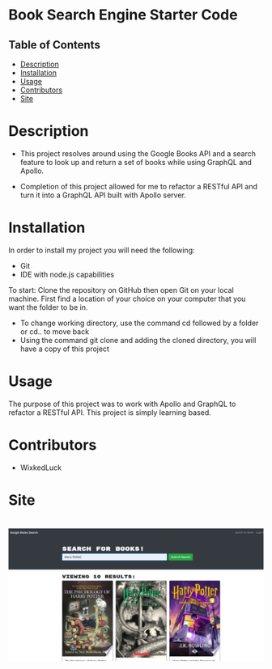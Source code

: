 # Book Search Engine Starter Code
## Table of Contents
* [Description](#description)
* [Installation](#installation)
* [Usage](#usage)
 * [Contributors](#contributors)
 * [Site](#site)

# Description


- This project resolves around using the Google Books API and a search feature to look up and return a set of books while using GraphQL and Apollo. 

- Completion of this project allowed for me to refactor a RESTful API and turn it into a GraphQL API built with Apollo server.  



# Installation
In order to install my project you will need the following: 
- Git
- IDE with node.js capabilities 

To start: 
Clone the repository on GitHub then open Git on your local machine. First find a location of your choice on your computer that you want the folder to be in.
- To change working directory, use the command cd followed by a folder or cd.. to move back  
- Using the command git clone and adding the cloned directory, you will have a copy of this project


# Usage 
The purpose of this project was to work with Apollo and GraphQL to refactor a RESTful API. This project is simply learning based. 


# Contributors
- WixkedLuck


# Site

#
![PortfolioV2](client/src/images/Book.PNG)
